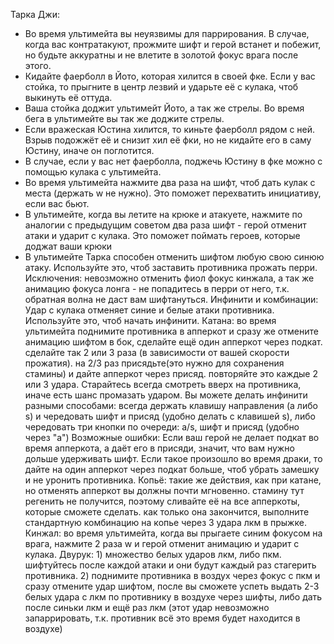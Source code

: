 Тарка Джи:
- Во время ультимейта вы неуязвимы для паррирования. В случае, когда вас контратакуют, прожмите шифт и герой встанет и побежит, но будьте аккуратны и не влетите в золотой фокус врага после этого.
- Кидайте фаерболл в Йото, которая хилится в своей фке. Если у вас стойка, то прыгните в центр лезвий и ударьте её с кулака, чтоб выкинуть её оттуда.
- Ваша стойка доджит ультимейт Йото, а так же стрелы. Во время бега в ультимейте вы так же доджите стрелы.
- Если вражеская Юстина хилится, то киньте фаерболл рядом с ней. Взрыв подожжёт её и снизит хил её фки, но не кидайте его в саму Юстину, иначе он поглотится.
- В случае, если у вас нет фаерболла, поджечь Юстину в фке можно с помощью кулака с ультимейта.
- Во время ультимейта нажмите два раза на шифт, чтоб дать кулак с места (держать w не нужно). Это поможет перехватить инициативу, если вас бьют.
- В ультимейте, когда вы летите на крюке и атакуете, нажмите по аналогии с предыдущим советом два раза шифт - герой отменит атаки и ударит с кулака. Это поможет поймать героев, которые доджат ваши крюки
- В ультимейте Тарка способен отменить шифтом любую свою синюю атаку. Используйте это, чтоб заставить противника прожать перри. Исключения: невозможно отменить фиол фокус кинжала, а так же анимацию фокуса лонга - не попадитесь в перри от него, т.к. обратная волна не даст вам шифтануться.
Инфинити и комбинации:
Удар с кулака отменяет синие и белые атаки противника. Используйте это, чтоб начать инфинити.
Катана: во время ультимейта поднимите противника в апперкот и сразу же отмените анимацию шифтом в бок, сделайте ещё один апперкот через подкат. сделайте так 2 или 3 раза (в зависимости от вашей скорости прожатия). на 2/3 раз присядьте(это нужно для сохранения стамины) и дайте апперкот через присяд. повторяйте это каждые 2 или 3 удара.
Старайтесь всегда смотреть вверх на противника, иначе есть шанс промазать ударом.
Вы можете делать инфинити разными способами: всегда держать клавишу направления (a либо s) и чередовать шифт и присяд (удобно делать с клавишей s), либо чередовать три кнопки по очереди: a/s, шифт и присяд (удобно через "a")
Возможные ошибки:
Если ваш герой не делает подкат во время апперкота, а даёт его в присяди, значит, что вам нужно дольше удерживать шифт. Если такое произошло во время драки, то дайте на один апперкот через подкат больше, чтоб убрать замешку и не уронить противника.
Копьё: такие же действия, как при катане, но отменять апперкот вы должны почти мгновенно. стамину тут регенить не получится, поэтому сливайте её на все апперкоты, которые сможете сделать. как только она закончится, выполните стандартную комбинацию на копье через 3 удара лкм в прыжке.
Кинжал: во время ультимейта, когда вы прыгаете синим фокусом на врага, нажмите 2 раза w и герой отменит анимацию и ударит с кулака.
Двурук: 1) множество белых ударов лкм, либо пкм. шифтуйтесь после каждой атаки и они будут каждый раз стагерить противника. 2) поднимите противника в воздух через фокус с пкм и сразу отмените удар шифтом, после вы сможете успеть выдать 2-3 белых удара с лкм по противнику в воздухе через шифты, либо дать после синьки лкм и ещё раз лкм (этот удар невозможно запаррировать, т.к. противник всё это время будет находится в воздухе)